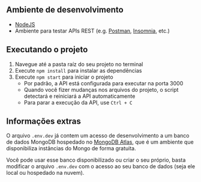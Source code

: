 ## Ambiente de desenvolvimento

* [NodeJS](https://nodejs.org/en/download/)
* Ambiente para testar APIs REST (e.g. [Postman](https://www.postman.com/downloads/), [Insomnia](https://insomnia.rest/download/), etc.)

## Executando o projeto

1. Navegue até a pasta raíz do seu projeto no terminal
2. Execute `npm install` para instalar as dependências
3. Execute `npm start` para iniciar o projeto
    * Por padrão, a API está configurada para executar na porta 3000
    * Quando você fizer mudanças nos arquivos do projeto, o script detectará e reiniciará a API automaticamente
    * Para parar a execução da API, use `Ctrl + C`

## Informações extras

O arquivo `.env.dev` já contem um acesso de desenvolvimento a um banco de dados MongoDB hospedado no [MongoDB Atlas](https://www.mongodb.com/cloud/atlas), que é um ambiente que disponibiliza instâncias do Mongo de forma gratuita.

Você pode usar esse banco disponibilizado ou criar o seu próprio, basta modificar o arquivo `.env.dev` com o acesso ao seu banco de dados (seja ele local ou hospedado na nuvem).